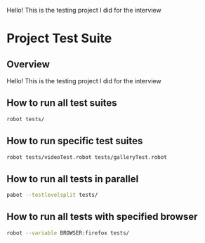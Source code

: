 Hello! This is the testing project I did for the interview

# Project Test Suite

## Overview

Hello! This is the testing project I did for the interview


## How to run all test suites
```bash
robot tests/
```
## How to run specific test suites
```bash
robot tests/videoTest.robot tests/galleryTest.robot
```
## How to run all tests in parallel
```bash
pabot --testlevelsplit tests/
```
## How to run all tests with specified browser
```bash
robot --variable BROWSER:firefox tests/
```